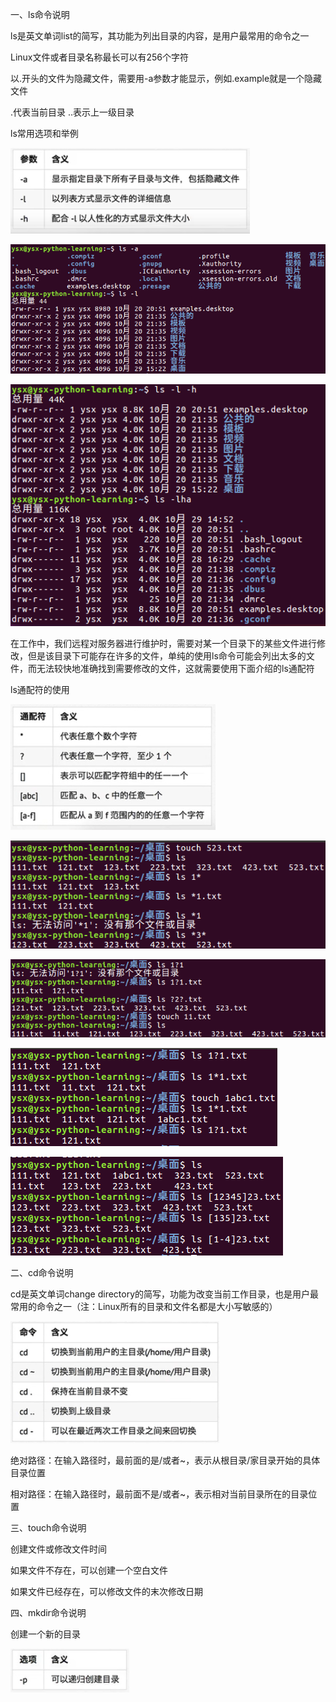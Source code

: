 一、ls命令说明

ls是英文单词list的简写，其功能为列出目录的内容，是用户最常用的命令之一

Linux文件或者目录名称最长可以有256个字符

以.开头的文件为隐藏文件，需要用-a参数才能显示，例如.example就是一个隐藏文件

.代表当前目录 ..表示上一级目录

ls常用选项和举例

![ls常用选项](https://github.com/CrystalMathYao/Basic-Knowledge-Learning/blob/master/Linux入门基础知识/Figure/ls常用选项.png)

![ls举例1](https://github.com/CrystalMathYao/Basic-Knowledge-Learning/blob/master/Linux入门基础知识/Figure/ls举例1.png)

![ls举例2](https://github.com/CrystalMathYao/Basic-Knowledge-Learning/blob/master/Linux入门基础知识/Figure/ls举例2.png)

在工作中，我们远程对服务器进行维护时，需要对某一个目录下的某些文件进行修改，但是该目录下可能存在许多的文件，单纯的使用ls命令可能会列出太多的文件，而无法较快地准确找到需要修改的文件，这就需要使用下面介绍的ls通配符

ls通配符的使用

![ls通配符](https://github.com/CrystalMathYao/Basic-Knowledge-Learning/blob/master/Linux入门基础知识/Figure/ls通配符.png)

![ls通配符举例1](https://github.com/CrystalMathYao/Basic-Knowledge-Learning/blob/master/Linux入门基础知识/Figure/ls通配符举例1.png)

![ls通配符举例2](https://github.com/CrystalMathYao/Basic-Knowledge-Learning/blob/master/Linux入门基础知识/Figure/ls通配符举例2.png)

![ls通配符举例3](https://github.com/CrystalMathYao/Basic-Knowledge-Learning/blob/master/Linux入门基础知识/Figure/ls通配符举例3.png)

![ls通配符举例4](https://github.com/CrystalMathYao/Basic-Knowledge-Learning/blob/master/Linux入门基础知识/Figure/ls通配符举例4.png)

二、cd命令说明

cd是英文单词change directory的简写，功能为改变当前工作目录，也是用户最常用的命令之一（注：Linux所有的目录和文件名都是大小写敏感的）

![cd命令常用选项](https://github.com/CrystalMathYao/Basic-Knowledge-Learning/blob/master/Linux入门基础知识/Figure/cd命令常用选项.png)

绝对路径：在输入路径时，最前面的是/或者~，表示从根目录/家目录开始的具体目录位置

相对路径：在输入路径时，最前面不是/或者~，表示相对当前目录所在的目录位置

三、touch命令说明

创建文件或修改文件时间

如果文件不存在，可以创建一个空白文件

如果文件已经存在，可以修改文件的末次修改日期

四、mkdir命令说明

创建一个新的目录

![mkdir命令常用选项](https://github.com/CrystalMathYao/Basic-Knowledge-Learning/blob/master/Linux入门基础知识/Figure/mkdir命令常用选项.png)


